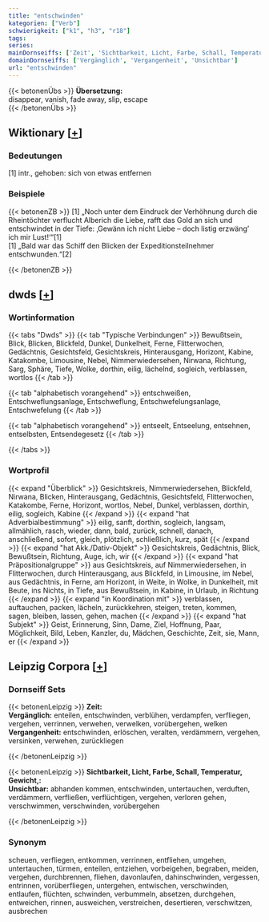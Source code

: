 ```yaml
---
title: "entschwinden"
kategorien: ["Verb"]
schwierigkeit: ["k1", "h3", "r18"]
tags:
series:
mainDornseiffs: ['Zeit', 'Sichtbarkeit, Licht, Farbe, Schall, Temperatur, Gewicht,']
domainDornseiffs: ['Vergänglich', 'Vergangenheit', 'Unsichtbar']
url: "entschwinden"
---
```


{{< betonenÜbs >}}
**Übersetzung:**  
disappear, vanish, fade away, slip, escape  
{{< /betonenÜbs >}}

## Wiktionary [[+](https://de.wiktionary.org/wiki/entschwinden)]

### Bedeutungen
[1] intr., gehoben: sich von etwas entfernen  

### Beispiele
{{< betonenZB >}}
[1] „Noch unter dem Eindruck der Verhöhnung durch die Rheintöchter verflucht Alberich die Liebe, rafft das Gold an sich und entschwindet in der Tiefe: ‚Gewänn ich nicht Liebe – doch listig erzwäng’ ich mir Lust!‘“[1]  
[1] „Bald war das Schiff den Blicken der Expeditionsteilnehmer entschwunden.“[2]  

{{< /betonenZB >}}


## dwds [[+](https://www.dwds.de/wb/entschwinden)]

### Wortinformation
{{< tabs "Dwds" >}}
{{< tab "Typische Verbindungen" >}}
Bewußtsein, Blick, Blicken, Blickfeld, Dunkel, Dunkelheit, Ferne, Flitterwochen, Gedächtnis, Gesichtsfeld, Gesichtskreis, Hinterausgang, Horizont, Kabine, Katakombe, Limousine, Nebel, Nimmerwiedersehen, Nirwana, Richtung, Sarg, Sphäre, Tiefe, Wolke, dorthin, eilig, lächelnd, sogleich, verblassen, wortlos
{{< /tab >}}

{{< tab "alphabetisch vorangehend" >}}
entschweißen, Entschweflungsanlage, Entschweflung, Entschwefelungsanlage, Entschwefelung
{{< /tab >}}

{{< tab "alphabetisch vorangehend" >}}
entseelt, Entseelung, entsehnen, entselbsten, Entsendegesetz
{{< /tab >}}

{{< /tabs >}}

### Wortprofil
{{< expand "Überblick" >}} Gesichtskreis, Nimmerwiedersehen, Blickfeld, Nirwana, Blicken, Hinterausgang, Gedächtnis, Gesichtsfeld, Flitterwochen, Katakombe, Ferne, Horizont, wortlos, Nebel, Dunkel, verblassen, dorthin, eilig, sogleich, Kabine {{< /expand >}}
{{< expand "hat Adverbialbestimmung" >}} eilig, sanft, dorthin, sogleich, langsam, allmählich, rasch, wieder, dann, bald, zurück, schnell, danach, anschließend, sofort, gleich, plötzlich, schließlich, kurz, spät {{< /expand >}}
{{< expand "hat Akk./Dativ-Objekt" >}} Gesichtskreis, Gedächtnis, Blick, Bewußtsein, Richtung, Auge, ich, wir {{< /expand >}}
{{< expand "hat Präpositionalgruppe" >}} aus Gesichtskreis, auf Nimmerwiedersehen, in Flitterwochen, durch Hinterausgang, aus Blickfeld, in Limousine, im Nebel, aus Gedächtnis, in Ferne, am Horizont, in Weite, in Wolke, in Dunkelheit, mit Beute, ins Nichts, in Tiefe, aus Bewußtsein, in Kabine, in Urlaub, in Richtung {{< /expand >}}
{{< expand "in Koordination mit" >}} verblassen, auftauchen, packen, lächeln, zurückkehren, steigen, treten, kommen, sagen, bleiben, lassen, gehen, machen {{< /expand >}}
{{< expand "hat Subjekt" >}} Geist, Erinnerung, Sinn, Dame, Ziel, Hoffnung, Paar, Möglichkeit, Bild, Leben, Kanzler, du, Mädchen, Geschichte, Zeit, sie, Mann, er {{< /expand >}}

## Leipzig Corpora [[+](https://corpora.uni-leipzig.de/en/res?word=entschwinden&corpusId=deu_newscrawl-public_2018)]

### Dornseiff Sets
{{< betonenLeipzig >}}
**Zeit:**  
**Vergänglich:** enteilen, entschwinden, verblühen, verdampfen, verfliegen, vergehen, verrinnen, verwehen, verwelken, vorübergehen, welken  
**Vergangenheit:** entschwinden, erlöschen, veralten, verdämmern, vergehen, versinken, verwehen, zurückliegen  

{{< /betonenLeipzig >}}


{{< betonenLeipzig >}}
**Sichtbarkeit, Licht, Farbe, Schall, Temperatur, Gewicht,:**  
**Unsichtbar:** abhanden kommen, entschwinden, untertauchen, verduften, verdämmern, verfließen, verflüchtigen, vergehen, verloren gehen, verschwimmen, verschwinden, vorübergehen  

{{< /betonenLeipzig >}}

### Synonym
scheuen, verfliegen, entkommen, verrinnen, entfliehen, umgehen, untertauchen, türmen, enteilen, entziehen, vorbeigehen, begraben, meiden, vergehen, durchbrennen, fliehen, davonlaufen, dahinschwinden, vergessen, entrinnen, vorüberfliegen, untergehen, entwischen, verschwinden, entlaufen, flüchten, schwinden, verbummeln, absetzen, durchgehen, entweichen, rinnen, ausweichen, verstreichen, desertieren, verschwitzen, ausbrechen

